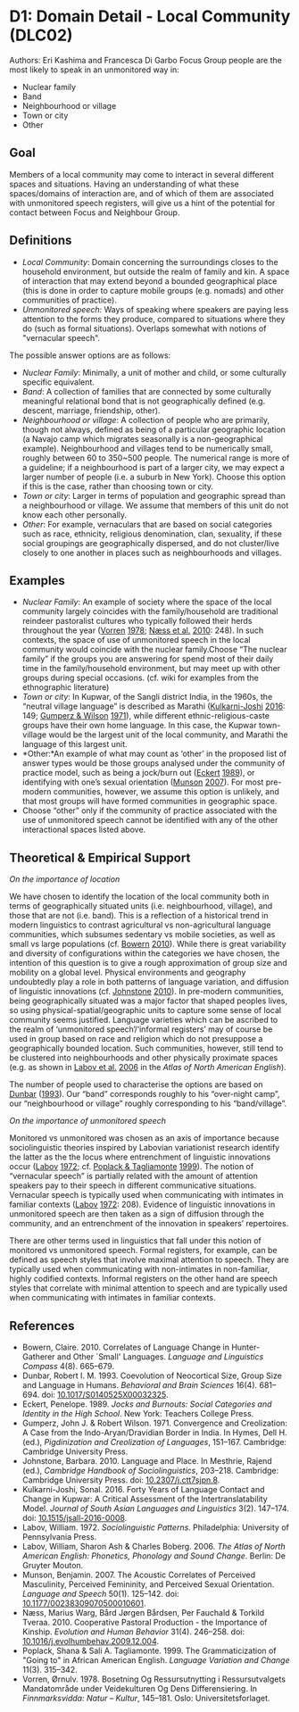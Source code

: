# D1: Domain Detail - Local Community (DLC02)

Authors: Eri Kashima and Francesca Di Garbo
Focus Group people are the most likely to speak in an unmonitored way in:

- Nuclear family
- Band
- Neighbourhood or village
- Town or city
- Other

## Goal

Members of a local community may come to interact in several different spaces and situations. Having an understanding of what these spaces/domains of interaction are, and of which of them are associated with unmonitored speech registers, will give us a hint of the potential for contact between Focus and Neighbour Group.


## Definitions

- *Local Community*: Domain concerning the surroundings closes to the household environment, but outside the realm of family and kin. A space of interaction that may extend beyond a bounded geographical place (this is done in order to capture mobile groups (e.g. nomads) and other communities of practice).
- *Unmonitored speech:* Ways of speaking where speakers are paying less attention to the forms they produce, compared to situations where they do (such as formal situations). Overlaps somewhat with notions of "vernacular speech".

The possible answer options are as follows:

- *Nuclear Family*: Minimally, a unit of mother and child, or some culturally specific equivalent.
- *Band*: A collection of families that are connected by some culturally meaningful relational bond that is not geographically defined (e.g. descent, marriage, friendship, other).
- *Neighbourhood or village*: A collection of people who are primarily, though not always, defined as being of a particular geographic location (a Navajo camp which migrates seasonally is a non-geographical example). Neighbourhood and villages tend to be numerically small, roughly between 60 to 350~500 people. The numerical range is more of a guideline; if a neighbourhood is part of a larger city, we may expect a larger number of people (i.e. a suburb in New York). Choose this option if this is the case, rather than choosing town or city.
- *Town or city*:  Larger in terms of population and geographic spread than a neighbourhood or village. We assume that members of this unit do not know each other personally.
- *Other*: For example, vernaculars that are based on social categories such as race, ethnicity, religious denomination, clan, sexuality,  if these social groupings are geographically dispersed, and do not cluster/live closely to one another in places such as neighbourhoods and villages.

## Examples

- *Nuclear Family*: An example of society where the space of the local community largely coincides with the family/household are traditional reindeer pastoralist cultures who typically followed their herds throughout the year ([Vorren](#source-Vorren1978) [1978](#source-Vorren1978); [Næss et al.](#source-NaessEtAl2010) [2010](#source-NaessEtAl2010): 248). In such contexts, the space of use of unmonitored speech in the local community would coincide with the nuclear family.Choose “The nuclear family” if the groups you are answering for spend most of their daily time in the family/household environment, but may meet up with other groups during special occasions. (cf. wiki for examples from the ethnographic literature)
- *Town or city*: In Kupwar, of the Sangli district India, in the 1960s, the “neutral village language” is described as Marathi ([Kulkarni-Joshi](#source-Kulkarni-Joshi2016) [2016](#source-Kulkarni-Joshi2016): 149; [Gumperz & Wilson](#source-GumperzWilson1971) [1971](#source-GumperzWilson1971)), while different ethnic-religious-caste groups have their own home language. In this case, the Kupwar town-village would be the largest unit of the local community, and Marathi the language of this largest unit.
- *Other:*An example of what may count as ‘other’ in the proposed list of answer types would be those groups analysed under the community of practice model, such as being a jock/burn out ([Eckert](#source-Eckert1989) [1989](#source-Eckert1989)), or identifying with one’s sexual orientation ([Munson](#source-Munson2007) [2007](#source-Munson2007)). For most pre-modern communities, however, we assume this option is unlikely, and that most groups will have formed communities in geographic space.
- Choose “other” only if the community of practice associated with the use of unmonitored speech cannot be identified with any of the other interactional spaces listed above.

## Theoretical & Empirical Support

*On the importance of location*

We have chosen to identify the location of the local community both in terms of geographically situated units (i.e. neighbourhood, village), and those that are not (i.e. band). This is a reflection of a historical trend in modern linguistics to contrast agricultural vs non-agricultural language communities, which subsumes sedentary vs mobile societies, as well as small vs large populations (cf. [Bowern](#source-Bowern2010) [2010](#source-Bowern2010)). While there is great variability and diversity of configurations within the categories we have chosen, the intention of this question is to give a rough approximation of group size and mobility on a global level. Physical environments and geography undoubtedly play a role in both patterns of language variation, and diffusion of linguistic innovations (cf. [Johnstone](#source-Johnstone2010) [2010](#source-Johnstone2010)). In pre-modern communities, being geographically situated was a major factor that shaped peoples lives, so using physical-spatial/geographic units to capture some sense of local community seems justified. Language varieties which can be ascribed to the realm of ‘unmonitored speech’/‘informal registers’ may of course be used in group based on race and religion which do not presuppose a geographically bounded location. Such communities, however, still tend to be clustered into neighbourhoods and other physically proximate spaces (e.g. as shown in [Labov et al.](#source-LabovEtAl2006) [2006](#source-LabovEtAl2006) in the *Atlas of North American English*).

The number of people used to characterise the options are based on [Dunbar](#source-Dunbar1993) ([1993](#source-Dunbar1993)). Our “band” corresponds roughly to his “over-night camp”, our “neighbourhood or village” roughly corresponding to his “band/village”.

*On the importance of unmonitored speech*

Monitored vs unmonitored was chosen as an axis of importance because sociolinguistic theories inspired by Labovian variationist research identify the latter as the the locus where entrenchment of linguistic innovations occur ([Labov](#source-Labov1972a) [1972](#source-Labov1972a); cf. [Poplack & Tagliamonte](#source-PoplackTagliamonte1999) [1999](#source-PoplackTagliamonte1999)). The notion of “vernacular speech” is partially related with the amount of attention speakers pay to their speech in different communicative situations. Vernacular speech is typically used when communicating with intimates in familiar contexts ([Labov](#source-Labov1972a) [1972](#source-Labov1972a): 208). Evidence of linguistic innovations in unmonitored speech are then taken as a sign of diffusion through the community, and an entrenchment of the innovation in speakers’ repertoires.

There are other terms used in linguistics that fall under this notion of monitored vs unmonitored speech. Formal registers, for example, can be defined as speech styles that involve maximal attention to speech. They are typically used when communicating with non-intimates in non-familiar, highly codified contexts. Informal registers on the other hand are speech styles that correlate with minimal attention to speech and are typically used when communicating with intimates in familiar contexts.

## References

- <a id="source-Bowern2010"> </a>Bowern, Claire. 2010. Correlates of Language Change in Hunter-Gatherer and Other `Small' Languages. _Language and Linguistics Compass_ 4(8). 665–679.
- <a id="source-Dunbar1993"> </a>Dunbar, Robert I. M. 1993. Coevolution of Neocortical Size, Group Size and Language in Humans. _Behavioral and Brain Sciences_ 16(4). 681–694. doi: [10.1017/S0140525X00032325](https://doi.org/10.1017/S0140525X00032325).
- <a id="source-Eckert1989"> </a>Eckert, Penelope. 1989. _Jocks and Burnouts: Social Categories and Identity in the High School_. New York: Teachers College Press.
- <a id="source-GumperzWilson1971"> </a>Gumperz, John J. & Robert Wilson. 1971. Convergence and Creolization: A Case from the Indo-Aryan/Dravidian Border in India. In Hymes, Dell H. (ed.), _Pigdinization and Creolization of Languages_, 151–167. Cambridge: Cambridge University Press.
- <a id="source-Johnstone2010"> </a>Johnstone, Barbara. 2010. Language and Place. In Mesthrie, Rajend (ed.), _Cambridge Handbook of Sociolinguistics_, 203–218. Cambridge: Cambridge University Press. doi: [10.2307/j.ctt7sjpn.8](https://doi.org/10.2307/j.ctt7sjpn.8).
- <a id="source-Kulkarni-Joshi2016"> </a>Kulkarni-Joshi, Sonal. 2016. Forty Years of Language Contact and Change in Kupwar: A Critical Assessment of the Intertranslatability Model. _Journal of South Asian Languages and Linguistics_ 3(2). 147–174. doi: [10.1515/jsall-2016-0008](https://doi.org/10.1515/jsall-2016-0008).
- <a id="source-Labov1972a"> </a>Labov, William. 1972. _Sociolinguistic Patterns_. Philadelphia: University of Pennsylvania Press.
- <a id="source-LabovEtAl2006"> </a>Labov, William, Sharon Ash & Charles Boberg. 2006. _The Atlas of North American English: Phonetics, Phonology and Sound Change_. Berlin: De Gruyter Mouton.
- <a id="source-Munson2007"> </a>Munson, Benjamin. 2007. The Acoustic Correlates of Perceived Masculinity, Perceived Femininity, and Perceived Sexual Orientation. _Language and Speech_ 50(1). 125–142. doi: [10.1177/00238309070500010601](https://doi.org/10.1177/00238309070500010601).
- <a id="source-NaessEtAl2010"> </a>Næss, Marius Warg, Bård Jørgen Bårdsen, Per Fauchald & Torkild Tveraa. 2010. Cooperative Pastoral Production - the Importance of Kinship. _Evolution and Human Behavior_ 31(4). 246–258. doi: [10.1016/j.evolhumbehav.2009.12.004](https://doi.org/10.1016/j.evolhumbehav.2009.12.004).
- <a id="source-PoplackTagliamonte1999"> </a>Poplack, Shana & Sali A. Tagliamonte. 1999. The Grammaticization of "Going to" in African American English. _Language Variation and Change_ 11(3). 315–342.
- <a id="source-Vorren1978"> </a>Vorren, Ørnulv. 1978. Bosetning Og Ressursutnytting i Ressursutvalgets Mandatområde under Veidekulturen Og Dens Differensiering. In _Finnmarksvidda: Natur – Kultur_, 145–181. Oslo: Universitetsforlaget.
